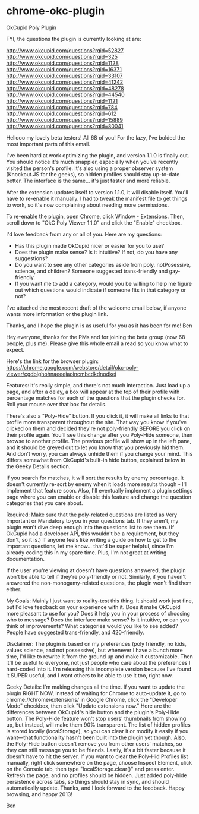 chrome-okc-plugin
=================

OkCupid Poly Plugin

FYI, the questions the plugin is currently looking at are:

http://www.okcupid.com/questions?rqid=52827
http://www.okcupid.com/questions?rqid=325
http://www.okcupid.com/questions?rqid=1128
http://www.okcupid.com/questions?rqid=16371
http://www.okcupid.com/questions?rqid=33107
http://www.okcupid.com/questions?rqid=41242
http://www.okcupid.com/questions?rqid=48278
http://www.okcupid.com/questions?rqid=44540
http://www.okcupid.com/questions?rqid=1121
http://www.okcupid.com/questions?rqid=784
http://www.okcupid.com/questions?rqid=612
http://www.okcupid.com/questions?rqid=15889
http://www.okcupid.com/questions?rqid=80041



Hellooo my lovely beta testers! All 68 of you! For the lazy, I've bolded the most important parts of this email.

I've been hard at work optimizing the plugin, and version 1.1.0 is finally out. You should notice it's much snappier, especially when you've recently visited the person's profile. It's also using a proper observer system (Knockout.JS for the geeks), so hidden profiles should stay up-to-date better. The interface is the same... it's just faster and more reliable.

After the extension updates itself to version 1.1.0, it will disable itself. You'll have to re-enable it manually. I had to tweak the manifest file to get things to work, so it's now complaining about needing more permissions. 

To re-enable the plugin, open Chrome, click Window - Extensions. Then, scroll down to "OkC Poly Viewer 1.1.0" and click the "Enable" checkbox.

I'd love feedback from any or all of you. Here are my questions:

* Has this plugin made OkCupid nicer or easier for you to use?
* Does the plugin make sense? Is it intuitive? If not, do you have any suggestions?
* Do you want to see any other categories aside from poly, notPosessive, science, and children? Someone suggested trans-friendly and gay-friendly.
* If you want me to add a category, would you be willing to help me figure out which questions would indicate if someone fits in that category or not?

I've attached the most recent draft of the welcome email below, if anyone wants more information or the plugin link.

Thanks, and I hope the plugin is as useful for you as it has been for me!
Ben



Hey everyone, thanks for the PMs and for joining the beta group (now 68 people, plus me). Please give this whole email a read so you know what to expect.

Here's the link for the browser plugin:
https://chrome.google.com/webstore/detail/okc-poly-viewer/cgdblghohnaeeejaoincmbcdkdnodkei

Features:
It's really simple, and there's not much interaction. Just load up a page, and after a delay, a box will appear at the top of their profile with percentage matches for each of the questions that the plugin checks for. Roll your mouse over that box for details.

There's also a "Poly-Hide" button. If you click it, it will make all links to that profile more transparent throughout the site. That way you know if you've clicked on them and decided they're not poly-friendly BEFORE you click on their profile again. You'll see this change after you Poly-Hide someone, then browse to another profile. The previous profile will show up in the left pane, and it should be greyed out to let you know that you previously hid them. And don't worry, you can always unhide them if you change your mind. This differs somewhat from OkCupid's built-in hide button, explained below in the Geeky Details section.

If you search for matches, it will sort the results by enemy percentage. It doesn't currently re-sort by enemy when it loads more results though - I'll implement that feature soon. Also, I'll eventually implement a plugin settings page where you can enable or disable this feature and change the question categories that you care about.

Required:
Make sure that the poly-related questions are listed as Very Important or Mandatory to you in your questions tab. If they aren't, my plugin won't dive deep enough into the questions list to see them. (If OkCupid had a developer API, this wouldn't be a requirement, but they don't, so it is.) If anyone feels like writing a guide on how to get to the important questions, let me know... that'd be super helpful, since I'm already coding this in my spare time. Plus, I'm not great at writing documentation.

If the user you're viewing at doesn't have questions answered, the plugin won't be able to tell if they're poly-friendly or not. Similarly, if you haven't answered the non-monogamy-related questions, the plugin won't find them either.

My Goals:
Mainly I just want to reality-test this thing. It should work just fine, but I'd love feedback on your experience with it. Does it make OkCupid more pleasant to use for you? Does it help you in your process of choosing who to message? Does the interface make sense? Is it intuitive, or can you think of improvements? What categories would you like to see added? People have suggested trans-friendly, and 420-friendly.

Disclaimer:
The plugin is based on my preferences (poly friendly, no kids, values science, and not possessive), but whenever I have a bunch more time, I'd like to rewrite it from the ground up and make it customizable. Then it'll be useful to everyone, not just people who care about the preferences I hard-coded into it. I'm releasing this incomplete version because I've found it SUPER useful, and I want others to be able to use it too, right now.

Geeky Details:
I'm making changes all the time. If you want to update the plugin RIGHT NOW, instead of waiting for Chrome to auto-update it, go to chrome://chrome/extensions/ in Google Chrome, click the "Developer Mode" checkbox, then click "Update extensions now."
Here are the differences between OkCupid's hide button and the plugin's Poly-Hide button. The Poly-Hide feature won't stop users' thumbnails from showing up, but instead, will make them 90% transparent. The list of hidden profiles is stored locally (localStorage), so you can clear it or modify it easily if you want—that functionality hasn't been built into the plugin yet though. Also, the Poly-Hide button doesn't remove you from other users' matches, so they can still message you to be friends. Lastly, it's a bit faster because it doesn't have to hit the server.
If you want to clear the Poly-Hid Profiles list manually, right click somewhere on the page, choose Inspect Element, click on the Console tab, then type "localStorage.clear()" and press enter. Refresh the page, and no profiles should be hidden.
Just added poly-hide persistence across tabs, so things should stay in sync, and should automatically update.
Thanks, and I look forward to the feedback. Happy browsing, and happy 2013!

Ben
